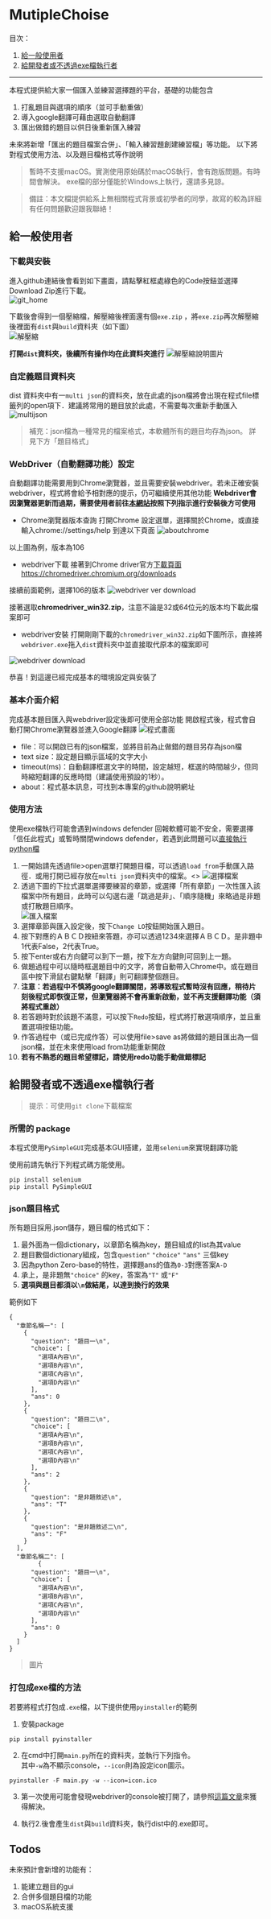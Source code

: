 # MutipleChoise
目次：
1. [給一般使用者](#給一般使用者)
2. [給開發者或不透過exe檔執行者](#給開發者或不透過exe檔執行者)
---

本程式提供給大家一個匯入並練習選擇題的平台，基礎的功能包含
1. 打亂題目與選項的順序（並可手動重做）
2. 導入google翻譯可藉由選取自動翻譯
3. 匯出做錯的題目以供日後重新匯入練習

未來將新增「匯出的題目檔案合併」、「輸入練習題創建練習檔」等功能。
以下將對程式使用方法、以及題目檔格式等作說明
> 暫時不支援macOS。實測使用原始碼於macOS執行，會有跑版問題。有時間會解決。
> exe檔的部分僅能於Windows上執行，還請多見諒。

> 備註：本文檔提供給系上無相關程式背景或初學者的同學，故寫的較為詳細
> 有任何問題歡迎跟我聯絡！

## 給一般使用者
### 下載與安裝
進入github連結後會看到如下畫面，請點擊紅框處綠色的Code按鈕並選擇Download Zip進行下載。<br>
![git_home](imgs/git_home.png)

下載後會得到一個壓縮檔，解壓縮後裡面還有個`exe.zip` ，將`exe.zip`再次解壓縮後裡面有`dist`與`build`資料夾（如下圖）<br>
![解壓縮](imgs/解壓縮.png)

**打開`dist`資料夾，後續所有操作均在此資料夾進行**
![解壓縮說明圖片](imgs/解壓縮說明.png)

### 自定義題目資料夾
dist 資料夾中有一`multi json`的資料夾，放在此處的json檔將會出現在程式file標籤列的open項下．建議將常用的題目放於此處，不需要每次重新手動匯入
![multijson](imgs/multijson.png)
> 補充：json檔為一種常見的檔案格式，本軟體所有的題目均存為json。
> 詳見下方「題目格式」
### WebDriver（自動翻譯功能）設定
自動翻譯功能需要用到Chrome瀏覽器，並且需要安裝webdriver。若未正確安裝webdriver，程式將會給予相對應的提示，仍可繼續使用其他功能
**Webdriver會因瀏覽器更新而過期，需要使用者前往[本網站](https://chromedriver.chromium.org/downloads)按照下列指示進行安裝後方可使用**

- Chrome瀏覽器版本查詢
打開Chrome 設定選單，選擇關於Chrome，或直接輸入chrome://settings/help 到達以下頁面
![aboutchrome](imgs/aboutchrome.png)

以上圖為例，版本為106
- webdriver下載
接著到Chrome driver官方[下載頁面](https://chromedriver.chromium.org/downloads) https://chromedriver.chromium.org/downloads 

接續前面範例，選擇106的版本
![webdriver ver download](imgs/webdriver_ver_download.png)

接著選取**chromedriver_win32.zip**，注意不論是32或64位元的版本均下載此檔案即可
- webdriver安裝
打開剛剛下載的`chromedriver_win32.zip`如下圖所示，直接將`webdriver.exe`拖入`dist`資料夾中並直接取代原本的檔案即可<br>

![webdriver download](imgs/webdriver_download.png)

恭喜！到這邊已經完成基本的環境設定與安裝了
### 基本介面介紹
完成基本題目匯入與webdriver設定後即可使用全部功能
開啟程式後，程式會自動打開Chrome瀏覽器並進入Google翻譯
![程式畫面](imgs/程式畫面2.PNG)
- file：可以開啟已有的json檔案，並將目前為止做錯的題目另存為json檔
- text size：設定題目顯示區域的文字大小
- timeout(ms)：自動翻譯框選文字的時間，設定越短，框選的時間越少，但同時縮短翻譯的反應時間（建議使用預設的1秒）。
- about：程式基本訊息，可找到本專案的github說明網址
### 使用方法
使用exe檔執行可能會遇到windows defender 回報軟體可能不安全，需要選擇「信任此程式」或暫時關閉windows defender，若遇到此問題可以[直接執行python檔](#給開發者或不透過exe檔執行者)
1. 一開始請先透過file>open選單打開題目檔，可以透過`load from`手動匯入路徑．或用打開已經存放在`multi json`資料夾中的檔案。<>
![選擇檔案](imgs/choose_file.PNG)
3. 透過下圖的下拉式選單選擇要練習的章節，或選擇「所有章節」一次性匯入該檔案中所有題目，此時可以勾選右邊「跳過是非」、「順序隨機」來略過是非題或打散題目順序。<br>
![匯入檔案](imgs/load_question.PNG)
5. 選擇章節與匯入設定後，按下`Change LO`按鈕開始匯入題目。
6. 按下對應的ＡＢＣＤ按紐來答題，亦可以透過1234來選擇ＡＢＣＤ。是非題中1代表False，2代表True。
7. 按下enter或右方向鍵可以到下一題，按下左方向鍵則可回到上一題。
8. 做題過程中可以隨時框選題目中的文字，將會自動帶入Chrome中。或在題目區中按下滑鼠右鍵點擊「翻譯」則可翻譯整個題目。
9. **注意：若過程中不慎將google翻譯關閉，將導致程式暫時沒有回應，稍待片刻後程式即恢復正常，但瀏覽器將不會再重新啟動，並不再支援翻譯功能（須將程式重啟）**
10. 若答題時對於該題不滿意，可以按下`Redo`按鈕，程式將打散選項順序，並且重置選項按鈕功能。
11. 作答過程中（或已完成作答）可以使用file>save as將做錯的題目匯出為一個json檔，並在未來使用load from功能重新開啟
12. **若有不熟悉的題目希望標記，請使用redo功能手動做錯標記**


## 給開發者或不透過exe檔執行者
> 提示：可使用`git clone`下載檔案

### 所需的 package
本程式使用`PySimpleGUI`完成基本GUI搭建，並用`selenium`來實現翻譯功能

使用前請先執行下列程式碼方能使用。
``` =
pip install selenium
pip install PySimpleGUI
```

### json題目格式
所有題目採用.json儲存，題目檔的格式如下：
1. 最外面為一個dictionary，以章節名稱為key，題目組成的list為其value
2. 題目數個dictionary組成，包含`question"` `"choice"` `"ans"` 三個key
3. 因為python Zero-base的特性，選擇題ans的值為`0-3`對應答案`A-D`
4. 承上，是非題無`"choice"` 的key，答案為`"T"` 或`"F"` 
5. **選項與題目都須以`\n`做結尾，以達到換行的效果**

範例如下
```
{
  "章節名稱一": [
    {
      "question": "題目一\n",
      "choice": [
        "選項A內容\n",
        "選項B內容\n",
        "選項C內容\n",
        "選項D內容\n"
      ],
      "ans": 0
    },
    {
      "question": "題目二\n",
      "choice": [
        "選項A內容\n",
        "選項B內容\n",
        "選項C內容\n",
        "選項D內容\n"
      ],
      "ans": 2
    },
    {
      "question": "是非題敘述\n",
      "ans": "T"
    },
    {
      "question": "是非題敘述二\n",
      "ans": "F"
    }
  ],
  "章節名稱二": [
        {
      "question": "題目一\n",
      "choice": [
        "選項A內容\n",
        "選項B內容\n",
        "選項C內容\n",
        "選項D內容\n"
      ],
      "ans": 0
    }
  ]
}
```
> 圖片
### 打包成exe檔的方法
若要將程式打包成`.exe`檔，以下提供使用`pyinstaller`的範例
1. 安裝package
```=
pip install pyinstaller
```
2. 在cmd中打開`main.py`所在的資料夾，並執行下列指令。
<br />其中`-w`為不顯示console，`--icon`則為設定icon圖示。

```=
pyinstaller -F main.py -w --icon=icon.ico
```
3. 第一次使用可能會發現webdriver的console被打開了，請參照[這篇文章](https://stackoverflow.com/questions/40661739/pyinstaller-windowed-or-noconsole-exe-not-allowing-chromedriver-to-open/56839122#56839122)來獲得解決。

4. 執行2.後會產生`dist`與`build`資料夾，執行dist中的.exe即可。

## Todos
未來預計會新增的功能有：
1. 能建立題目的gui
2. 合併多個題目檔的功能
3. macOS系統支援
